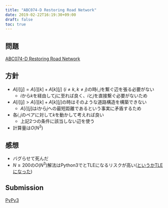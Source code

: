 ```yaml
---
title: "ABC074-D Restoring Road Network"
date: 2019-02-22T16:19:30+09:00
draft: false
toc: true
---
```


## 問題

[ABC074-D Restoring Road Network](https://atcoder.jp/contests/abc070/tasks/abc070_d)

## 方針

- $A[i][j]=A[i][k]+A[k][j]\,\,(i \neq k, k \neq j)$の時$i,j$を繋ぐ辺を張る必要がない
  - $i$から$k$を経由して$j$に至れば良く、$i$と$j$を直接繋ぐ必要がないため
- $A[i][j] > A[i][k]+A[k][j]$の時はそのような道路構造を構築できない
  - $A[i][j]$は$i$から$j$への最短距離であるという事実に矛盾するため
- 各$i,j$のペアに対して$k$を動かして考えれば良い
  - 上記$2$つの条件に該当しない辺を使う
- 計算量は$O(N^3)$

## 感想

- バグらせて死んだ
- $N \geq 200$の$O(N^3)$解法はPython3でとTLEになるリスクが高い([というかTLEになった](https://atcoder.jp/contests/abc074/submissions/4346206))

## Submission

[PyPy3](https://atcoder.jp/contests/abc074/submissions/4345608)